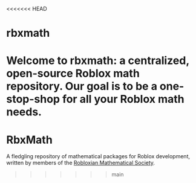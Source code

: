 <<<<<<< HEAD
# rbxmath

Welcome to rbxmath: a centralized, open-source Roblox math repository. Our goal is to be a one-stop-shop for all your Roblox math needs.
=======
# RbxMath

A fledgling repository of mathematical packages for Roblox development, written by members of the [Robloxian Mathematical Society](https://rbxmath.org/).
>>>>>>> main
